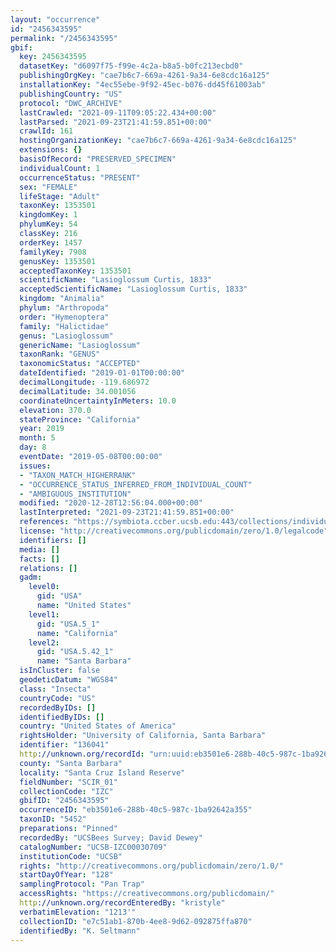 ```yaml
---
layout: "occurrence"
id: "2456343595"
permalink: "/2456343595"
gbif:
  key: 2456343595
  datasetKey: "d6097f75-f99e-4c2a-b8a5-b0fc213ecbd0"
  publishingOrgKey: "cae7b6c7-669a-4261-9a34-6e8cdc16a125"
  installationKey: "4ec55ebe-9f92-45ec-b076-dd45f61003ab"
  publishingCountry: "US"
  protocol: "DWC_ARCHIVE"
  lastCrawled: "2021-09-11T09:05:22.434+00:00"
  lastParsed: "2021-09-23T21:41:59.851+00:00"
  crawlId: 161
  hostingOrganizationKey: "cae7b6c7-669a-4261-9a34-6e8cdc16a125"
  extensions: {}
  basisOfRecord: "PRESERVED_SPECIMEN"
  individualCount: 1
  occurrenceStatus: "PRESENT"
  sex: "FEMALE"
  lifeStage: "Adult"
  taxonKey: 1353501
  kingdomKey: 1
  phylumKey: 54
  classKey: 216
  orderKey: 1457
  familyKey: 7908
  genusKey: 1353501
  acceptedTaxonKey: 1353501
  scientificName: "Lasioglossum Curtis, 1833"
  acceptedScientificName: "Lasioglossum Curtis, 1833"
  kingdom: "Animalia"
  phylum: "Arthropoda"
  order: "Hymenoptera"
  family: "Halictidae"
  genus: "Lasioglossum"
  genericName: "Lasioglossum"
  taxonRank: "GENUS"
  taxonomicStatus: "ACCEPTED"
  dateIdentified: "2019-01-01T00:00:00"
  decimalLongitude: -119.686972
  decimalLatitude: 34.001056
  coordinateUncertaintyInMeters: 10.0
  elevation: 370.0
  stateProvince: "California"
  year: 2019
  month: 5
  day: 8
  eventDate: "2019-05-08T00:00:00"
  issues:
  - "TAXON_MATCH_HIGHERRANK"
  - "OCCURRENCE_STATUS_INFERRED_FROM_INDIVIDUAL_COUNT"
  - "AMBIGUOUS_INSTITUTION"
  modified: "2020-12-28T12:56:04.000+00:00"
  lastInterpreted: "2021-09-23T21:41:59.851+00:00"
  references: "https://symbiota.ccber.ucsb.edu:443/collections/individual/index.php?occid=136041"
  license: "http://creativecommons.org/publicdomain/zero/1.0/legalcode"
  identifiers: []
  media: []
  facts: []
  relations: []
  gadm:
    level0:
      gid: "USA"
      name: "United States"
    level1:
      gid: "USA.5_1"
      name: "California"
    level2:
      gid: "USA.5.42_1"
      name: "Santa Barbara"
  isInCluster: false
  geodeticDatum: "WGS84"
  class: "Insecta"
  countryCode: "US"
  recordedByIDs: []
  identifiedByIDs: []
  country: "United States of America"
  rightsHolder: "University of California, Santa Barbara"
  identifier: "136041"
  http://unknown.org/recordId: "urn:uuid:eb3501e6-288b-40c5-987c-1ba92642a355"
  county: "Santa Barbara"
  locality: "Santa Cruz Island Reserve"
  fieldNumber: "SCIR_01"
  collectionCode: "IZC"
  gbifID: "2456343595"
  occurrenceID: "eb3501e6-288b-40c5-987c-1ba92642a355"
  taxonID: "5452"
  preparations: "Pinned"
  recordedBy: "UCSBees Survey; David Dewey"
  catalogNumber: "UCSB-IZC00030709"
  institutionCode: "UCSB"
  rights: "http://creativecommons.org/publicdomain/zero/1.0/"
  startDayOfYear: "128"
  samplingProtocol: "Pan Trap"
  accessRights: "https://creativecommons.org/publicdomain/"
  http://unknown.org/recordEnteredBy: "kristyle"
  verbatimElevation: "1213'"
  collectionID: "e7c51ab1-870b-4ee8-9d62-092875ffa870"
  identifiedBy: "K. Seltmann"
---
```

